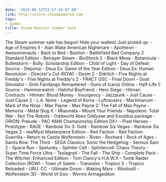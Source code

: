 ```yaml
---
date: '2015-06-13T21:57:24-07:00'
link: http://store.steampowered.com
tags:
- games
title: Steam Monster Summer Sale
---
```


The Steam summer sale has begun! Hide your wallets! Just picked up: \- Age of Empires II \- Alan Wake American Nightmare \- Apotheon \- Awesomenauts \- Back to Bed \- Bastion \- Battlefield Bad Company 2 Standard Edition \- Betrayer Steam \- BioShock 2 \- Black Mesa \- Botanicula \- Bulletstorm \- Bully: Scholarship Edition \- Child of Light \- Day of Defeat: Source \- Deponia \- Deus Ex: Game of the Year Edition \- Deus Ex: Human Revolution - Director's Cut (ROW) \- Doom 2 \- Eldritch \- Five Nights at Freddy's \- Five Nights at Freddy's 2 \- FRACT OSC \- Final Doom \- Goat Simulator \- Grim Fandango Remastered \- Guns of Icarus Online \- Half-Life 1: Source \- Hammerwatch \- Hatoful Boyfriend \- Hero Siege \- Hitman Contracts \- Hitman: Blood Money \- Insurgency \- Jazzpunk \- Just Cause \- Just Cause 2 \- L.A. Noire \- Legend of Korra \- Luftrausers \- Machinarium \- Mark of the Ninja \- Max Payne \- Max Payne 2: The Fall of Max Payne \- Memoria \- Metal Slug X \- Miasmata \- Mount Your Friends \- Napoleon: Total War \- Not The Robots \- Oddworld Abes Oddysee and Exoddus package \- ORION: Prelude \- PAC-MAN Championship Edition DX+ \- Pixel Heroes \- Prototype \- RAGE \- Rainbow Six 3: Gold \- Rainbow Six Vegas \- Rainbow Six Vegas 2 \- realMyst Masterpiece Edition \- Red Faction \- Red Faction Guerrilla \- Return to Castle Wolfenstein \- Riven \- Rochard \- Rock of Ages \- Saints Row: The Third \- SEGA Classics: Sonic the Hedgehog \- Serious Sam 2 \- Space Run \- Spelunky \- Splinter Cell \- Splintercell: Chaos Theory \- Super Time Force Ultra \- Teslagrad \- The Fall \- The Ship - Complete Pack \- The Witcher: Enhanced Edition \- Tom Clancy's H.A.W.X \- Tomb Raider Collection (ROW) \- Town of Salem \- Transistor \- Tropico 3 \- Tropico Reloaded \- URU: CC \- Ultimate Doom \- Waking Mars \- Windosill \- Wolfenstein 3D \- World of Goo \- Worms Armageddon
